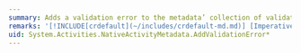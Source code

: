 ```yaml
---
summary: Adds a validation error to the metadata’ collection of validation errors.
remarks: '[!INCLUDE[crdefault](~/includes/crdefault-md.md)] [Imperative Code-Based Validation](~/docs/framework/windows-workflow-foundation/imperative-code-based-validation.md).'
uid: System.Activities.NativeActivityMetadata.AddValidationError*
---
```

